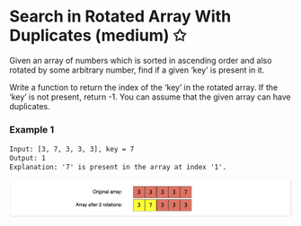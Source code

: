 # Search in Rotated Array With Duplicates (medium) ✩

Given an array of numbers which is sorted in ascending order and 
also rotated by some arbitrary number, find if a given ‘key’ is present in it.

Write a function to return the index of the ‘key’ in the rotated array. 
If the ‘key’ is not present, return -1. You can assume that the given array can have duplicates.

### Example 1
```
Input: [3, 7, 3, 3, 3], key = 7
Output: 1
Explanation: '7' is present in the array at index '1'.
```

![Search in Rotated Array Example 1](./../../../assets/search_rotated_array_with_dups.png)

